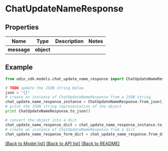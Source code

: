# ChatUpdateNameResponse


## Properties

Name | Type | Description | Notes
------------ | ------------- | ------------- | -------------
**message** | **object** |  | 

## Example

```python
from odin_sdk.models.chat_update_name_response import ChatUpdateNameResponse

# TODO update the JSON string below
json = "{}"
# create an instance of ChatUpdateNameResponse from a JSON string
chat_update_name_response_instance = ChatUpdateNameResponse.from_json(json)
# print the JSON string representation of the object
print ChatUpdateNameResponse.to_json()

# convert the object into a dict
chat_update_name_response_dict = chat_update_name_response_instance.to_dict()
# create an instance of ChatUpdateNameResponse from a dict
chat_update_name_response_form_dict = chat_update_name_response.from_dict(chat_update_name_response_dict)
```
[[Back to Model list]](../README.md#documentation-for-models) [[Back to API list]](../README.md#documentation-for-api-endpoints) [[Back to README]](../README.md)


